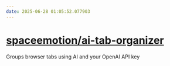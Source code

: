 ```yaml
---
date: 2025-06-28 01:05:52.077903
---
```


# [spaceemotion/ai-tab-organizer](https://github.com/spaceemotion/ai-tab-organizer)

Groups browser tabs using AI and your OpenAI API key